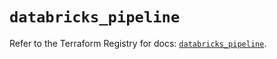 # `databricks_pipeline`

Refer to the Terraform Registry for docs: [`databricks_pipeline`](https://registry.terraform.io/providers/databricks/databricks/1.76.0/docs/resources/pipeline).
